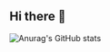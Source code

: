 ## Hi there 👋


![Anurag's GitHub stats](https://github-readme-stats.vercel.app/api?username=miguelista&show_icons=true&theme=highcontrast)



